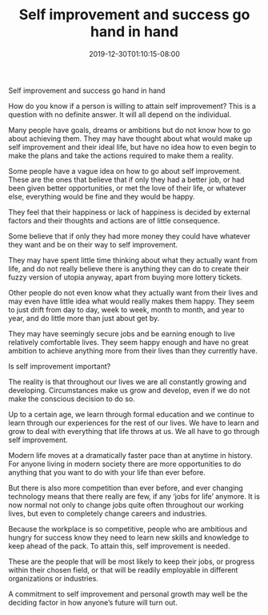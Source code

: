 ﻿---
title: "Self improvement and success go hand in hand"
date: 2019-12-30T01:10:15-08:00
description: "25-ARTICLES Tips for Web Success"
featured_image: "/images/25-ARTICLES.jpg"
tags: ["25 ARTICLES"]
---

Self improvement and success go hand in hand


How do you know if a person is willing to attain self improvement? This is a question with no definite answer. It will all depend on the individual.

Many people have goals, dreams or ambitions but do not know how to go about achieving them. They may have thought about what would make up self improvement and their ideal life, but have no idea how to even begin to make the plans and take the actions required to make them a reality.

Some people have a vague idea on how to go about self improvement. These are the ones that believe that if only they had a better job, or had been given better opportunities, or met the love of their life, or whatever else, everything would be fine and they would be happy. 

They feel that their happiness or lack of happiness is decided by external factors and their thoughts and actions are of little consequence.

Some believe that if only they had more money they could have whatever they want and be on their way to self improvement. 

They may have spent little time thinking about what they actually want from life, and do not really believe there is anything they can do to create their fuzzy version of utopia anyway, apart from buying more lottery tickets.

Other people do not even know what they actually want from their lives and may even have little idea what would really makes them happy. They seem to just drift from day to day, week to week, month to month, and year to year, and do little more than just about get by. 

They may have seemingly secure jobs and be earning enough to live relatively comfortable lives. They seem happy enough and have no great ambition to achieve anything more from their lives than they currently have.

Is self improvement important?

The reality is that throughout our lives we are all constantly growing and developing. Circumstances make us grow and develop, even if we do not make the conscious decision to do so.
 
Up to a certain age, we learn through formal education and we continue to learn through our experiences for the rest of our lives. We have to learn and grow to deal with everything that life throws at us. We all have to go through self improvement.

Modern life moves at a dramatically faster pace than at anytime in history. For anyone living in modern society there are more opportunities to do anything that you want to do with your life than ever before. 

But there is also more competition than ever before, and ever changing technology means that there really are few, if any ‘jobs for life’ anymore. It is now normal not only to change jobs quite often throughout our working lives, but even to completely change careers and industries.

Because the workplace is so competitive, people who are ambitious and hungry for success know they need to learn new skills and knowledge to keep ahead of the pack. To attain this, self improvement is needed. 

These are the people that will be most likely to keep their jobs, or progress within their chosen field, or that will be readily employable in different organizations or industries.

A commitment to self improvement and personal growth may well be the deciding factor in how anyone’s future will turn out.

